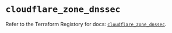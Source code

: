 # `cloudflare_zone_dnssec`

Refer to the Terraform Registory for docs: [`cloudflare_zone_dnssec`](https://www.terraform.io/docs/providers/cloudflare/r/zone_dnssec).
